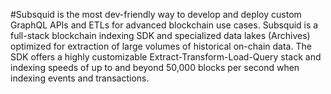 #Subsquid is the most dev-friendly way to develop and deploy custom GraphQL APIs and ETLs for advanced blockchain use cases.
Subsquid is a full-stack blockchain indexing SDK and specialized data lakes (Archives) optimized for extraction of large volumes of historical on-chain data.
The SDK offers a highly customizable Extract-Transform-Load-Query stack and indexing speeds of up to and beyond 50,000 blocks per second when indexing events and transactions.